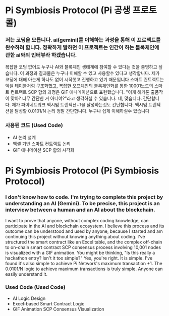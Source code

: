 # Pi Symbiosis Protocol (Pi 공생 프로토콜)
### 저는 코딩을 모릅니다. ai(gemini)를 이해하는 과정을 통해 이 프로젝트를 완수하려 합니다. 정확하게 말하면 이 프로젝트는 인간이 하는 블록체인에 관한 ai와의 인터뷰라 하겠습니다.
복잡한 코딩 없어도 누구나 AI와 블록체인 생태계에 참여할 수 있다는 것을 증명하고 싶습니다. 이 과정과 결과물은 누구나 이해할 수 있고 사용할수 있다고 생각합니다. 제가 코딩에 대해 아는게 하나도 없이 시작햇고 진행하고 있기 때문입니다
스마트 컨트랙트는 엑셀 테이블처럼 구조화했고, 복잡한 오프체인의 블록체인화를 통한 10001노드의 스마트 컨트랙트 SCP 합의 과정은 GIF 애니메이션으로 표현했습니다. "이게 해커톤 출품작이 맞아? 너무 간단한 거 아니야?"라고 생각하실 수 있습니다.
네, 맞습니다. 간단합니다. 제가 파이네트워크 맥시멈 트랜젝션+1을 달성하는것도 간단합니다. 맥시멈 트랜젝션을 달성할 0.0101/N 논리 정말 간단합니다. 누구나 쉽게 이해하실수 있습니다
### 사용된 코드 (Used Code)
* AI 논리 설계
* 엑셀 기반 스마트 컨트랙트 논리
* GIF 애니메이션 SCP 합의 시각화

# Pi Symbiosis Protocol (Pi Symbiosis Protocol)
### I don't know how to code. I'm trying to complete this project by understanding an AI (Gemini). To be precise, this project is an interview between a human and an AI about the blockchain.
I want to prove that anyone, without complex coding knowledge, can participate in the AI and blockchain ecosystem. I believe this process and its outcome can be understood and used by anyone, because I started and am continuing this project without knowing anything about coding.
I've structured the smart contract like an Excel table, and the complex off-chain to on-chain smart contract SCP consensus process involving 10,001 nodes is visualized with a GIF animation. You might be thinking, "Is this really a hackathon entry? Isn't it too simple?"
Yes, you're right. It is simple. I've found it's also simple to achieve Pi Network's maximum transaction +1. The 0.0101/N logic to achieve maximum transactions is truly simple. Anyone can easily understand it.
### Used Code (Used Code)
* AI Logic Design
* Excel-based Smart Contract Logic
* GIF Animation SCP Consensus Visualization

